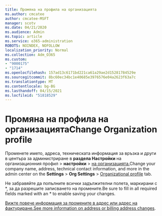 ```yaml
---
title: Промяна на профила на организацията
ms.author: cmcatee
author: cmcatee-MSFT
manager: scotv
ms.date: 04/21/2020
ms.audience: Admin
ms.topic: article
ms.service: o365-administration
ROBOTS: NOINDEX, NOFOLLOW
localization_priority: Normal
ms.collection: Adm_O365
ms.custom:
- "9000175"
- "1714"
ms.openlocfilehash: 157ad13c6171bd221ca61a29ae2d15281784529e
ms.sourcegitcommit: 8bc60ec34bc1e40685e3976576e04a2623f63a7c
ms.translationtype: MT
ms.contentlocale: bg-BG
ms.lasthandoff: 04/15/2021
ms.locfileid: "51818529"
---
```

# <a name="change-organization-profile"></a><span data-ttu-id="22622-102">Промяна на профила на организацията</span><span class="sxs-lookup"><span data-stu-id="22622-102">Change Organization profile</span></span>

<span data-ttu-id="22622-103">Променете името, адреса, техническата информация за връзка и други в центъра за администриране в **раздела Настройки** на организационния профил  >  **настройки**  >  [на организацията.](https://admin.microsoft.com/AdminPortal/Home#/Settings/OrganizationProfile/:/Settings/L1/OrganizationInformation)</span><span class="sxs-lookup"><span data-stu-id="22622-103">Change your company name, address, technical contact information, and more in the admin center on the **Settings** > **Org Settings** > [Organizational profile](https://admin.microsoft.com/AdminPortal/Home#/Settings/OrganizationProfile/:/Settings/L1/OrganizationInformation) tab.</span></span>

<span data-ttu-id="22622-104">Не забравяйте да попълните всички задължителни полета, маркирани с \*, за да разрешите записването на промените.</span><span class="sxs-lookup"><span data-stu-id="22622-104">Be sure to fill in all required fields marked with an \* to enable saving your changes.</span></span>

<span data-ttu-id="22622-105">[Вижте повече информация за промените в адрес или адрес на фактуриране.](https://docs.microsoft.com/microsoft-365/admin/manage/change-address-contact-and-more)</span><span class="sxs-lookup"><span data-stu-id="22622-105">[See more information on address or billing address changes](https://docs.microsoft.com/microsoft-365/admin/manage/change-address-contact-and-more).</span></span>
